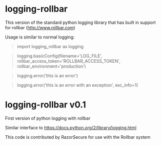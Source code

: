 # logging-rollbar

This version of the standard python logging library that has built in support for rollbar (http://www.rollbar.com)

Usage is similar to normal logging:

> import logging_rollbar as logging

> logging.basicConfig(filename='LOG_FILE', rollbar_access_token='ROLLBAR_ACCESS_TOKEN', rollbar_environment='production')

> logging.error('this is an error')

> logging.error('this is an error with an exception', exc_info=1)

# logging-rollbar v0.1

First version of python logging with rollbar

Similar interface to https://docs.python.org/2/library/logging.html

This code is contributed by RazorSecure for use with the Rollbar system